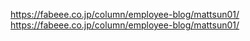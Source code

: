 https://fabeee.co.jp/column/employee-blog/mattsun01/
https://fabeee.co.jp/column/employee-blog/mattsun01/
